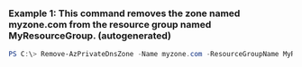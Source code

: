 ### Example 1: This command removes the zone named myzone.com from the resource group named MyResourceGroup. (autogenerated)
```powershell
PS C:\> Remove-AzPrivateDnsZone -Name myzone.com -ResourceGroupName MyResourceGroup
```

